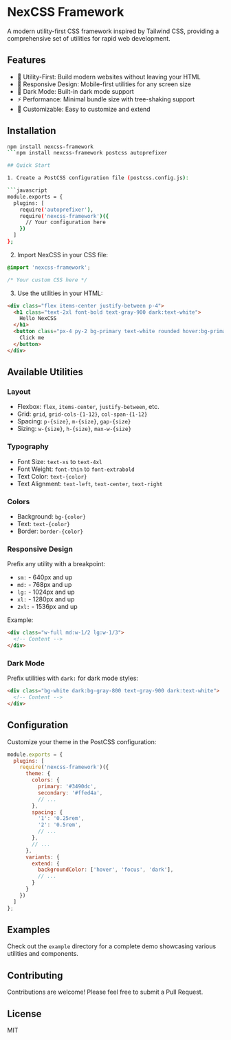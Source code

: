 # NexCSS Framework 

A modern utility-first CSS framework inspired by Tailwind CSS, providing a comprehensive set of utilities for rapid web development.

## Features

- 🎨 Utility-First: Build modern websites without leaving your HTML
- 📱 Responsive Design: Mobile-first utilities for any screen size
- 🌙 Dark Mode: Built-in dark mode support
- ⚡ Performance: Minimal bundle size with tree-shaking support
- 🎯 Customizable: Easy to customize and extend

## Installation

```bash
npm install nexcss-framework
```npm install nexcss-framework postcss autoprefixer

## Quick Start

1. Create a PostCSS configuration file (postcss.config.js):

```javascript
module.exports = {
  plugins: [
    require('autoprefixer'),
    require('nexcss-framework')({
      // Your configuration here
    })
  ]
};
```

2. Import NexCSS in your CSS file:

```css
@import 'nexcss-framework';

/* Your custom CSS here */
```

3. Use the utilities in your HTML:

```html
<div class="flex items-center justify-between p-4">
  <h1 class="text-2xl font-bold text-gray-900 dark:text-white">
    Hello NexCSS
  </h1>
  <button class="px-4 py-2 bg-primary text-white rounded hover:bg-primary-dark">
    Click me
  </button>
</div>
```

## Available Utilities

### Layout

- Flexbox: `flex`, `items-center`, `justify-between`, etc.
- Grid: `grid`, `grid-cols-{1-12}`, `col-span-{1-12}`
- Spacing: `p-{size}`, `m-{size}`, `gap-{size}`
- Sizing: `w-{size}`, `h-{size}`, `max-w-{size}`

### Typography

- Font Size: `text-xs` to `text-4xl`
- Font Weight: `font-thin` to `font-extrabold`
- Text Color: `text-{color}`
- Text Alignment: `text-left`, `text-center`, `text-right`

### Colors

- Background: `bg-{color}`
- Text: `text-{color}`
- Border: `border-{color}`

### Responsive Design

Prefix any utility with a breakpoint:

- `sm:` - 640px and up
- `md:` - 768px and up
- `lg:` - 1024px and up
- `xl:` - 1280px and up
- `2xl:` - 1536px and up

Example:
```html
<div class="w-full md:w-1/2 lg:w-1/3">
  <!-- Content -->
</div>
```

### Dark Mode

Prefix utilities with `dark:` for dark mode styles:

```html
<div class="bg-white dark:bg-gray-800 text-gray-900 dark:text-white">
  <!-- Content -->
</div>
```

## Configuration

Customize your theme in the PostCSS configuration:

```javascript
module.exports = {
  plugins: [
    require('nexcss-framework')({
      theme: {
        colors: {
          primary: '#3490dc',
          secondary: '#ffed4a',
          // ...
        },
        spacing: {
          '1': '0.25rem',
          '2': '0.5rem',
          // ...
        },
        // ...
      },
      variants: {
        extend: {
          backgroundColor: ['hover', 'focus', 'dark'],
          // ...
        }
      }
    })
  ]
};
```

## Examples

Check out the `example` directory for a complete demo showcasing various utilities and components.

## Contributing

Contributions are welcome! Please feel free to submit a Pull Request.

## License

MIT

